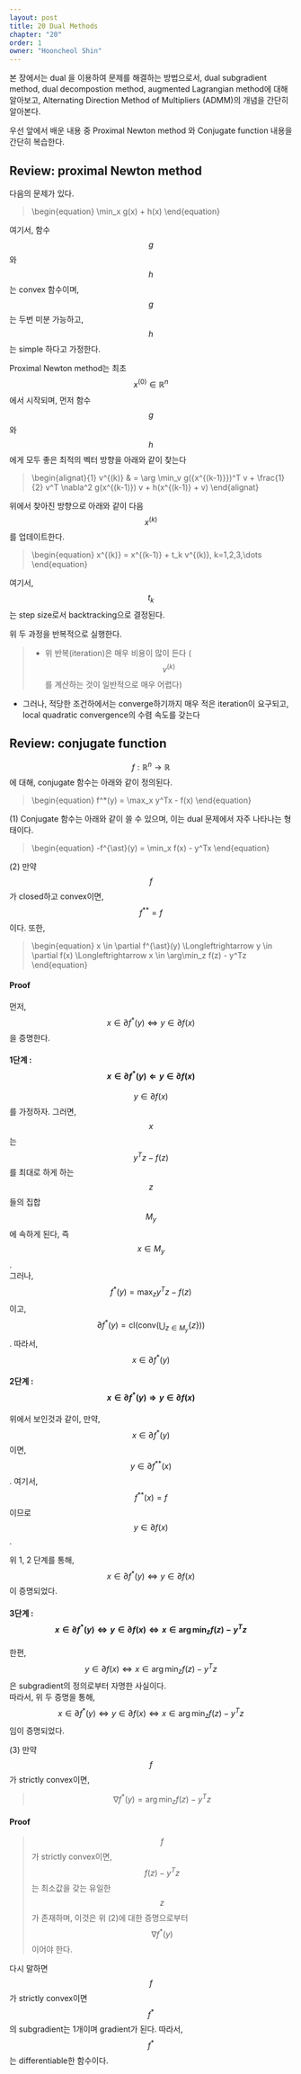```yaml
---
layout: post
title: 20 Dual Methods
chapter: "20"
order: 1
owner: "Hooncheol Shin"
---
```


본 장에서는 dual 을 이용하여 문제를 해결하는 방법으로서,  dual subgradient method, dual decompostion method, augmented Lagrangian method에 대해 알아보고, Alternating Direction Method of Multipliers (ADMM)의 개념을 간단히 알아본다. 

우선 앞에서 배운 내용 중 Proximal Newton method 와 Conjugate function 내용을 간단히 복습한다. 

## Review: proximal Newton method  
다음의 문제가 있다. 
>\begin{equation}
\min_x g(x) + h(x)
\end{equation}

여기서, 함수 $$g$$와 $$h$$는 convex 함수이며, $$g$$는 두번 미분 가능하고, $$h$$는 simple 하다고 가정한다.  

Proximal Newton method는 최초 $$x^{(0)} \in \mathbb{R}^n$$에서 시작되며, 먼저 함수 $$g$$와 $$h$$에게 모두 좋은 최적의 벡터 방향을 아래와 같이 찾는다
>\begin{alignat}{1}
v^{(k)} & = \arg \min_v g({x^{(k-1)}})^T v +  \frac{1}{2} v^T \nabla^2 g(x^{(k-1)}) v + h(x^{(k-1)} + v) 
\end{alignat}

위에서 찾아진 방향으로 아래와 같이 다음 $$x^{(k)}$$를 업데이트한다.  
>\begin{equation}
x^{(k)} = x^{(k-1)} + t_k v^{(k)}, k=1,2,3,\dots 
\end{equation}

여기서, $$t_k$$는 step size로서 backtracking으로 결정된다. 

위 두 과정을 반복적으로 실행한다. 

> * 위 반복(iteration)은 매우 비용이 많이 든다 ($$v^{(k)}$$를 계산하는 것이 일반적으로 매우 어렵다)
* 그러나, 적당한 조건하에서는 converge하기까지 매우 적은 iteration이 요구되고, local quadratic convergence의 수렴 속도를 갖는다 


## Review: conjugate function ###
$$f: \mathbb{R}^n \to \mathbb{R}$$에 대해, conjugate 함수는 아래와 같이 정의된다.   
>\begin{equation}
f^*(y) = \max_x y^Tx - f(x)
\end{equation}

(1) Conjugate 함수는 아래와 같이 쓸 수 있으며, 이는 dual 문제에서 자주 나타나는 형태이다.  
>\begin{equation}
-f^{\ast}(y) = \min_x f(x) - y^Tx
\end{equation}

(2) 만약 $$f$$가 closed하고 convex이면, $$f^{**} = f$$ 이다. 또한, 
>\begin{equation}
x \in \partial f^{\ast}(y) \Longleftrightarrow y \in \partial f(x) \Longleftrightarrow x \in \arg\min_z f(z) - y^Tz
\end{equation}
#### Proof ####
먼저, $$x \in \partial f^{\ast}(y) \Longleftrightarrow y \in \partial f(x)$$을 증명한다. 

#### 1단계 : $$x \in \partial f^{\ast}(y) \Longleftarrow y \in \partial f(x)$$
>
$$y \in \partial f(x)$$를 가정하자. 그러면, $$x$$는 $$y^Tz - f(z)$$를 최대로 하게 하는 $$z$$들의 집합 $$M_y$$ 에 속하게 된다, 즉 $$x \in M_y$$. <br> 그러나, $$f^{\ast}(y)=   \max_z y^Tz - f(z)$$ 이고, $$\partial f^{\ast}(y)=\text{cl} \left( \text{conv} \left( \bigcup_{z \in M_y} \left\{ z \right\} \right) \right)$$. 따라서, $$x \in \partial f^{\ast}(y)$$

####  2단계 : $$x \in \partial f^{\ast}(y) \Longrightarrow y \in \partial f(x)$$
>
위에서 보인것과 같이, 만약, $$x \in  \partial f^{\ast}(y)$$ 이면, $$y \in \partial f^{\ast\ast}(x)$$. 여기서, $$f^{\ast\ast}(x)=f$$ 이므로 $$y \in \partial f(x)$$.  

위 1, 2 단계를 통해, $$x \in \partial f^{\ast}(y) \Longleftrightarrow y \in \partial f(x)$$이 증명되었다. 
#### 3단계 : $$x \in \partial f^{\ast}(y) \Longleftrightarrow y \in \partial f(x) \Longleftrightarrow x \in \arg\min_z f(z) - y^Tz$$
>
한편, $$y \in \partial f(x) \Longleftrightarrow x \in \arg\min_z f(z) - y^Tz$$은 subgradient의 정의로부터 자명한 사실이다.  <br>
따라서, 위 두 증명을 통해, $$x \in \partial f^{\ast}(y) \Longleftrightarrow y \in \partial f(x) \Longleftrightarrow x \in \arg\min_z f(z) - y^Tz$$임이 증명되었다.  


(3) 만약 $$f$$가 strictly convex이면,
> $$
> \begin{equation}
> \nabla f^{\ast}(y) = \arg\min_z f(z) - y^T z
> \end{equation}
> $$

#### Proof

>$$f$$가 strictly convex이면, $$f(z)-y^Tz$$는 최소값을 갖는 유일한 $$z$$가 존재하며, 
>이것은 위 (2)에 대한 증명으로부터 $$\nabla f^{\ast}(y)$$이어야 한다. 

다시 말하면 $$f$$가 strictly convex이면  $$f^{\ast}$$의 subgradient는 1개이며 gradient가 된다. 따라서,  $$f^{\ast}$$는 differentiable한 함수이다.

